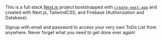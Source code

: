 This is a full stack [Next.js](https://nextjs.org/) project bootstrapped with [`create-next-app`](https://github.com/vercel/next.js/tree/canary/packages/create-next-app) and created with Next.js, TailwindCSS, and Firebase (Authorization and Database).

Signup with email and password to access your very own ToDo List from anywhere. Never forget what you need to get done ever again!
